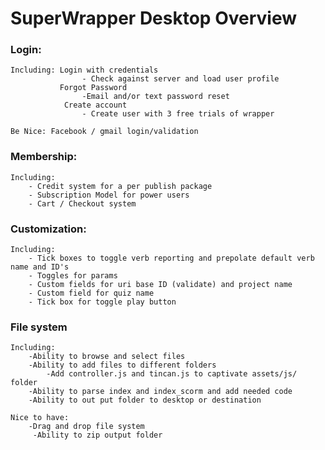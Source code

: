 
# SuperWrapper Desktop Overview

### Login:
    Including: Login with credentials
                    - Check against server and load user profile
               Forgot Password
                    -Email and/or text password reset
                Create account
                    - Create user with 3 free trials of wrapper
    
    Be Nice: Facebook / gmail login/validation

### Membership:

    Including:
        - Credit system for a per publish package
        - Subscription Model for power users
        - Cart / Checkout system

### Customization:
    Including:
        - Tick boxes to toggle verb reporting and prepolate default verb name and ID's
        - Toggles for params
        - Custom fields for uri base ID (validate) and project name
        - Custom field for quiz name
        - Tick box for toggle play button 

### File system
    Including:
        -Ability to browse and select files
        -Ability to add files to different folders
            -Add controller.js and tincan.js to captivate assets/js/ folder
        -Ability to parse index and index_scorm and add needed code
        -Ability to out put folder to desktop or destination
       
    Nice to have:
        -Drag and drop file system
         -Ability to zip output folder
    


